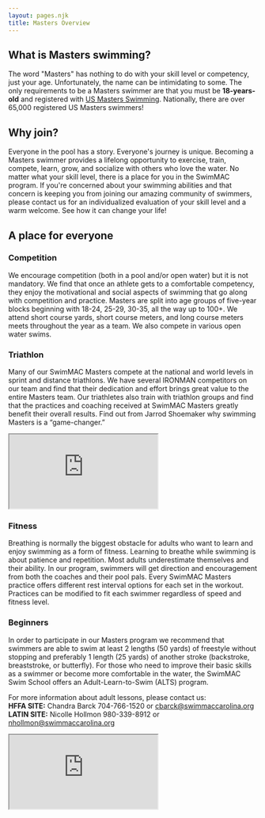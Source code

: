 ```yaml
---
layout: pages.njk
title: Masters Overview
---
```

<div class="card p-6 my-4" markdown="1">

<h2 class="separator-center">What is Masters swimming?</h2>

<p>The word "Masters" has nothing to do with your skill level or competency, just your age. Unfortunately, the name can be intimidating to some. The only requirements to be a Masters swimmer are that you must be <b>18-years-old</b> and registered with <a href="http://www.usms.org/reg/" target="_blank" rel="noopener">US Masters Swimming</a>. Nationally, there are over 65,000 registered US Masters swimmers!</p>

</div>

<div class="card p-6 my-4" markdown="1">

<h2 class="separator-center">Why join?</h2>

<p>Everyone in the pool has a story. Everyone's journey is unique. Becoming a Masters swimmer provides a lifelong opportunity to exercise, train, compete, learn, grow, and socialize with others who love the water. No matter what your skill level, there is a place for you in the SwimMAC program. If you're concerned about your swimming abilities and that concern is keeping you from joining our amazing community of swimmers, please contact us for an individualized evaluation of your skill level and a warm welcome. See how it can change your life!</p>

</div>

<div class="card p-6 my-4" markdown="1">

<h2 class="separator-center">A place for everyone</h2>

<div class="flex flex-wrap -mx-4" markdown="1">

<div class="w-full md:w-1/2 p-4" markdown="1">
<h3>Competition</h3>
<p>
We encourage competition (both in a pool and/or open water) but it is not mandatory. We find that once an athlete gets to a comfortable competency, they enjoy the motivational and social aspects of swimming that go along with competition and practice. Masters are split into age groups of five-year blocks beginning with 18-24, 25-29, 30-35, all the way up to 100+. We attend short course yards, short course meters, and long course meters meets throughout the year as a team. We also compete in various open water swims.
</p>
</div>

<div class="w-full md:w-1/2 p-4" markdown="1">
<h3>Triathlon</h3>
<p>
    Many of our SwimMAC Masters compete at the national and world levels in sprint and distance triathlons.
    We have several IRONMAN competitors on our team and find that their dedication and effort brings great value to the entire Masters team.
    Our triathletes also train with triathlon groups and find that the practices and coaching received at SwimMAC Masters greatly benefit their overall results.
    Find out from Jarrod Shoemaker why swimming Masters is a “game-changer.”
</p>

<div class="responsive-embed widescreen margin-top-1" markdown="1">
<iframe class="youtube-player" type="text/html" src="https://www.youtube.com/embed/en1cGWN0L3w?version=3&amp;rel=1&amp;fs=1&amp;autohide=2&amp;showsearch=0&amp;showinfo=1&amp;iv_load_policy=1&amp;wmode=transparent" allowfullscreen="true"></iframe>
</div>
</div>

<div class="w-full md:w-1/2 p-4" markdown="1">
<h3>Fitness</h3>
<p>Breathing is normally the biggest obstacle for adults who want to learn and enjoy swimming as a form of fitness. Learning to breathe while swimming is about patience and repetition. Most adults underestimate themselves and their ability. In our program, swimmers will get direction and encouragement from both the coaches and their pool pals. Every SwimMAC Masters practice offers different rest interval options for each set in the workout. Practices can be modified to fit each swimmer regardless of speed and fitness level.</p>
</div>

<div class="w-full md:w-1/2 p-4" markdown="1">
<h3>Beginners</h3>
<p>In order to participate in our Masters program we recommend that swimmers are able to swim at least 2 lengths (50 yards) of freestyle without stopping and preferably 1 length (25 yards) of another stroke (backstroke, breaststroke, or butterfly). For those who need to improve their basic skills as a swimmer or become more comfortable in the water, the SwimMAC Swim School offers an Adult-Learn-to-Swim (ALTS) program.</p>

<p>For more information about adult lessons, please contact us: <br>
<strong>HFFA SITE:</strong> Chandra Barck 704-766-1520 or <a href="mailto:cbarck@swimmaccarolina.org" target="_blank">cbarck@swimmaccarolina.org</a><br>
<strong>LATIN SITE:</strong> Nicolle Hollmon 980-339-8912 or <a href="mailto:nhollmon@swimmaccarolina.org" target="_blank">nhollmon@swimmaccarolina.org</a>
</p>
</div>

</div>

</div>

<div class="w-full lg:w-2/3 mx-auto" markdown="1">
<div class="responsive-embed widescreen" markdown="1">
<iframe class="youtube-player" type="text/html" src="https://www.youtube.com/embed/SbZJNvhjC-g?version=3&amp;rel=1&amp;fs=1&amp;autohide=2&amp;showsearch=0&amp;showinfo=1&amp;iv_load_policy=1&amp;wmode=transparent" allowfullscreen="true"></iframe>
</div>
</div>